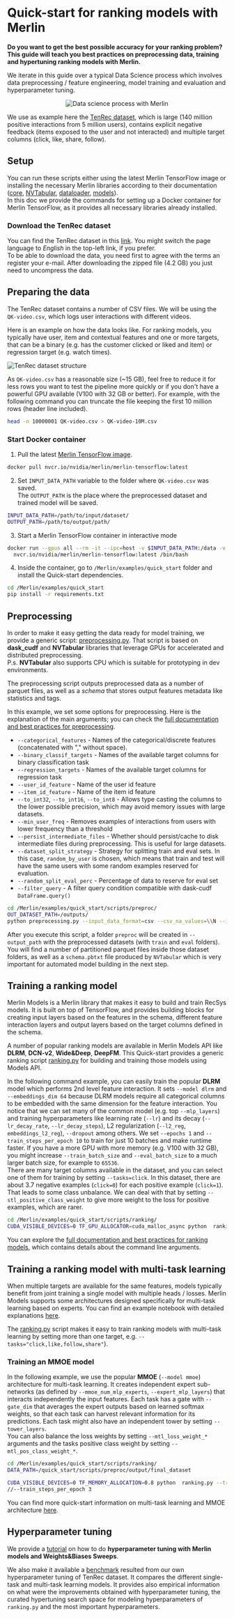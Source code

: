 # Quick-start for ranking models with Merlin
**Do you want to get the best possible accuracy for your ranking problem?**
**This guide will teach you best practices on preprocessing data, training and hypertuning ranking models with Merlin.**

We iterate in this guide over a typical Data Science process which involves data preprocessing / feature engineering, model training and evaluation and hyperparameter tuning.
<center>
<img src="../images/quick_start_process.png" alt="Data science process with Merlin" >
</center>

We use as example here the [TenRec dataset](https://static.qblv.qq.com/qblv/h5/algo-frontend/tenrec_dataset.html), which is large (140 million positive interactions from 5 million users), contains explicit negative feedback (items exposed to the user and not interacted) and multiple target columns (click, like, share, follow).

## Setup
You can run these scripts either using the latest Merlin TensorFlow image or installing the necessary Merlin libraries according to their documentation ([core](https://github.com/NVIDIA-Merlin/core), [NVTabular](https://github.com/NVIDIA-Merlin/NVTabular), [dataloader](https://github.com/NVIDIA-Merlin/dataloader), [models](https://github.com/NVIDIA-Merlin/models/)).  
In this doc we provide the commands for setting up a Docker container for Merlin TensorFlow, as it provides all necessary libraries already installed.

### Download the TenRec dataset
You can find the TenRec dataset in this [link](https://static.qblv.qq.com/qblv/h5/algo-frontend/tenrec_dataset.html). You might switch the page language to *English* in the top-left link, if you prefer.  
To be able to download the data, you need first to agree with the terms an register your e-mail. After downloading the zipped file (4.2 GB) you just need to uncompress the data.


## Preparing the data
The TenRec dataset contains a number of CSV files. We will be using the `QK-video.csv`, which logs user interactions with different videos.   

Here is an example on how the data looks like. For ranking models, you typically have user, item and contextual features and one or more targets, that can be a binary (e.g. has the customer clicked or liked and item) or regression target (e.g. watch times).

![TenRec dataset structure](../images/tenrec_dataset.png)

As `QK-video.csv` has a reasonable size (~15 GB), feel free to reduce it for less rows you want to test the pipeline more quickly or if you don't have a powerful GPU available (V100 with 32 GB or better). For example, with the following command you can truncate the file keeping the first 10 million rows (header line included).

```bash
head -n 10000001 QK-video.csv > QK-video-10M.csv
```

### Start Docker container

1. Pull the latest [Merlin TensorFlow image](https://catalog.ngc.nvidia.com/orgs/nvidia/teams/merlin/containers/merlin-tensorflow).  

```bash
docker pull nvcr.io/nvidia/merlin/merlin-tensorflow:latest 
```

2. Set `INPUT_DATA_PATH` variable to the folder where `QK-video.csv` was saved.  
The `OUTPUT_PATH` is the place where the preprocessed dataset and trained model will be saved.

```bash
INPUT_DATA_PATH=/path/to/input/dataset/
OUTPUT_PATH=/path/to/output/path/
```

3. Start a Merlin TensorFlow container in interactive mode
```bash
docker run --gpus all --rm -it --ipc=host -v $INPUT_DATA_PATH:/data -v $OUTPUT_PATH:/outputs \
  nvcr.io/nvidia/merlin/merlin-tensorflow:latest /bin/bash
```

4. Inside the container, go to `/Merlin/examples/quick_start` folder and install the Quick-start dependencies.
```bash
cd /Merlin/examples/quick_start
pip install -r requirements.txt
```


## Preprocessing

In order to make it easy getting the data ready for model training, we provide a generic script: [preprocessing.py](../scripts/preproc/preprocessing.py). That script is based on **dask_cudf** and **NVTabular** libraries that leverage GPUs for accelerated and distributed preprocessing.  
P.s. **NVTabular** also supports CPU which is suitable for prototyping in dev environments.

The preprocessing script outputs preprocessed data as a number of parquet files, as well as a *schema* that stores output features metadata like statistics and tags.

In this example, we set some options for preprocessing. Here is the explanation of the main arguments; you can check the [full documentation and best practices for preprocessing](../scripts/preproc/README.md).

- `--categorical_features` - Names of the categorical/discrete features (concatenated with "," without space).
- `--binary_classif_targets` - Names of the available target columns for binary classification task
- `--regression_targets` - Names of the available target columns for regression task
- `--user_id_feature` - Name of the user id feature
- `--item_id_feature` - Name of the item id feature
- `--to_int32`, `--to_int16`, `--to_int8` - Allows type casting the columns to the lower possible precision, which may avoid memory issues with large datasets.
- `--min_user_freq` - Removes examples of interactions from users with lower frequency than a threshold
- `--persist_intermediate_files` - Whether should persist/cache to disk intermediate files during preprocessing. This is useful for large datasets.
- `--dataset_split_strategy` - Strategy for splitting train and eval sets. In this case, `random_by_user` is chosen, which means that train and test will have the same users with some random examples reserved for evaluation.
- `--random_split_eval_perc` - Percentage of data to reserve for eval set
- `--filter_query` - A filter query condition compatible with dask-cudf `DataFrame.query()`

```bash
cd /Merlin/examples/quick_start/scripts/preproc/
OUT_DATASET_PATH=/outputs/
python preprocessing.py --input_data_format=csv --csv_na_values=\\N --input_data_path /data/QK-video.csv --filter_query="click==1 or (click==0 and follow==0 and like==0 and share==0)" --output_path=$OUT_DATASET_PATH --categorical_features=user_id,item_id,video_category,gender,age --binary_classif_targets=click,follow,like,share --regression_targets=watching_times --to_int32=user_id,item_id --to_int16=watching_times --to_int8=gender,age,video_category,click,follow,like,share --user_id_feature=user_id --item_id_feature=item_id --min_item_freq=30 --min_user_freq=30 --max_user_freq=150 --num_max_rounds_filtering=5 --dataset_split_strategy=random_by_user --random_split_eval_perc=0.2
```

After you execute this script, a folder `preproc` will be created in `--output_path` with the preprocessed datasets (with `train` and `eval` folders). You will find a number of partitioned parquet files inside those dataset folders, as well as a `schema.pbtxt` file produced by `NVTabular` which is very important for automated model building in the next step.

## Training a ranking model
Merlin Models is a Merlin library that makes it easy to build and train RecSys models. It is built on top of TensorFlow, and provides building blocks for creating input layers based on the features in the schema, different feature interaction layers and output layers based on the target columns defined in the schema.

A number of popular ranking models are available in Merlin Models API like **DLRM**, **DCN-v2**, **Wide&Deep**, **DeepFM**. This Quick-start provides a generic ranking script [ranking.py](../scripts/ranking/ranking.py) for building and training those models using Models API.

 In the following command example, you can easily train the popular **DLRM** model which performs 2nd level feature interaction. It sets `--model dlrm` and `--embeddings_dim 64` because DLRM models require all categorical columns to be embedded with the same dimension for the feature interaction. You notice that we can set many of the common model (e.g. top `--mlp_layers`) and training hyperparameters like learning rate (`--lr`) and its decay (`--lr_decay_rate`, `--lr_decay_steps`), L2 regularization (`--l2_reg`, `embeddings_l2_reg`), `--dropout` among others.  We set `--epochs 1` and `--train_steps_per_epoch 10` to train for just 10 batches and make runtime faster. If you have a more GPU with more memory (e.g. V100 with 32 GB), you might increase `--train_batch_size` and `--eval_batch_size` to a much larger batch size, for example to `65536`.  
There are many target columns available in the dataset, and you can select one of them for training by setting `--tasks=click`. In this dataset, there are about 3.7 negative examples (`click=0`) for each positive example (`click=1`). That leads to some class unbalance. We can deal with that by setting `--stl_positive_class_weight` to give more weight to the loss for positive examples, which are rarer.


```bash
cd /Merlin/examples/quick_start/scripts/ranking/
CUDA_VISIBLE_DEVICES=0 TF_GPU_ALLOCATOR=cuda_malloc_async python  ranking.py --train_path $OUT_DATASET_PATH/dataset/train --eval_path $OUT_DATASET_PATH/dataset/eval --output_path ./outputs/ --tasks=click --stl_positive_class_weight 3 --model dlrm --embeddings_dim 64 --l2_reg 1e-2 --embeddings_l2_reg 1e-6 --dropout 0.05 --mlp_layers 64,32  --lr 1e-4 --lr_decay_rate 0.99 --lr_decay_steps 100 --train_batch_size 65536 --eval_batch_size 65536 --epochs 1 --train_steps_per_epoch 10 
```
You can explore the [full documentation and best practices for ranking models](../scripts/ranking/README.md), which contains details about the command line arguments.

## Training a ranking model with multi-task learning
When multiple targets are available for the same features, models typically benefit from joint training a single model with multiple heads / losses. Merlin Models supports some architectures designed specifically for multi-task learning based on experts. You can find an example notebook with detailed explanations [here](https://github.com/NVIDIA-Merlin/models/blob/main/examples/usecases/ranking_with_multitask_learning.ipynb).


The [ranking.py](../scripts/ranking/ranking.py) script makes it easy to train ranking models with multi-task learning by setting more than one target, e.g. `--tasks="click,like,follow,share"`). 


### Training an MMOE model
In the following example, we use the popular **MMOE** (`--model mmoe`) architecture for multi-task learning. It creates independent expert sub-networks (as defined by `--mmoe_num_mlp_experts`, `--expert_mlp_layers`) that interacts independently the input features. Each task has a gate with `--gate_dim` that averages the expert outputs based on learned softmax weights, so that each task can harvest relevant information for its predictions. Each task might also have an independent tower by setting `--tower_layers`.  
You can also balance the loss weights by setting `--mtl_loss_weight_*` arguments and the tasks positive class weight by setting `--mtl_pos_class_weight_*`.

```bash
cd /Merlin/examples/quick_start/scripts/ranking/
DATA_PATH=/quick_start/scripts/preproc/output/final_dataset

CUDA_VISIBLE_DEVICES=0 TF_MEMORY_ALLOCATION=0.8 python  ranking.py --train_path $DATA_PATH/train --eval_path $DATA_PATH/eval --output_path ./outputs/ --tasks=click,like,follow,share --model mmoe --mmoe_num_mlp_experts 3 --expert_mlp_layers 128 --gate_dim 32 --use_task_towers=True --tower_layers 64 --embedding_sizes_multiplier 4 --l2_reg 1e-5 --embeddings_l2_reg 1e-6 --dropout 0.05  --lr 1e-4 --lr_decay_rate 0.99 --lr_decay_steps 100 --train_batch_size 65536 --eval_batch_size 65536 --epochs 1 --mtl_pos_class_weight_click=1 --mtl_pos_class_weight_follow=1 --mtl_pos_class_weight_like=1 --mtl_loss_weight_click=4 --mtl_loss_weight_follow=3 --mtl_loss_weight_like=2 --mtl_loss_weight_share=1 
//--train_steps_per_epoch 3  
```

You can find more quick-start information on multi-task learning and MMOE architecture [here](../scripts/ranking/README.md).

## Hyperparameter tuning
We provide a [tutorial](../scripts/ranking/hypertuning/tutorial_with_wb_sweeps.md) on how to do **hyperparameter tuning with Merlin models and Weights&Biases Sweeps**.

We also make it available a [benchmark](../scripts/ranking/hypertuning/README.md) resulted from our own hyperparameter tuning of TenRec dataset. It compares the different single-task and multi-task learning models. It provides also empirical information on what were the improvements obtained with hyperparameter tuning, the curated hypertuning search space for modeling hyperparameters of `ranking.py` and the most important hyperparameters.